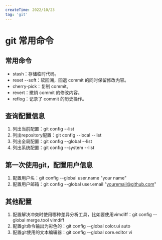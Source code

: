 ```yaml
---
createTime: 2022/10/23
tag: 'git'
---
```

# git 常用命令

## 常用命令

- stash：存储临时代码。
- reset --soft：软回溯，回退 commit 的同时保留修改内容。
- cherry-pick：复制 commit。
- revert：撤销 commit 的修改内容。
- reflog：记录了 commit 的历史操作。

## 查询配置信息

1. 列出当前配置：git config --list
1. 列出repository配置：git config --local --list
1. 列出全局配置：git config --global --list
1. 列出系统配置：git config --system --list

## 第一次使用git，配置用户信息

1. 配置用户名：git config --global user.name "your name"
1. 配置用户邮箱：git config --global user.email "youremail@github.com"

## 其他配置

1. 配置解决冲突时使用哪种差异分析工具，比如要使用vimdiff：git config --global merge.tool vimdiff
1. 配置git命令输出为彩色的：git config --global color.ui auto
1. 配置git使用的文本编辑器：git config --global core.editor vi
